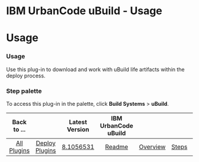 
IBM UrbanCode uBuild - Usage
============================

# Usage



### Usage




 


Use this plug-in to download and work with uBuild life artifacts within the deploy process.



### **Step palette**


To access this plug-in in the palette, click **Build Systems** > **uBuild**.




|Back to ...||Latest Version|IBM UrbanCode uBuild ||||
| :---: | :---: | :---: | :---: | :---: | :---: | :---: |
|[All Plugins](../../index.md)|[Deploy Plugins](../README.md)|[8.1056531](https://raw.githubusercontent.com/UrbanCode/IBM-UCD-PLUGINS/main/files/uBuild/uBuild-8.1056531.zip)|[Readme](README.md)|[Overview](overview.md)|[Steps](steps.md)|[Downloads](downloads.md)|

